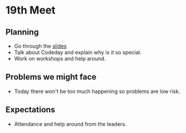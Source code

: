 # 19th Meet

## Planning

- Go through the
  [slides](https://github.com/SMHS-Programming/club/blob/d2a9298794762f939a9678385dfecdd2d4dda6e6/meetings/2016_01_27_Meeting_XIX.pdf)
- Talk about Codeday and explain why is it so special.
- Work on workshops and help around.

## Problems we might face

- Today there won't be too much happening so problems are low risk.

## Expectations

- Attendance and help around from the leaders.
